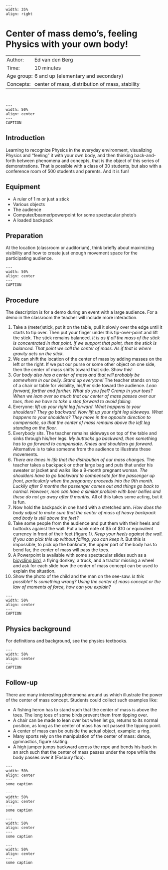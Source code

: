 
```{figure} ../../figures/ready.png
---
width: 35%
align: right
```

# Center of mass demo’s, feeling Physics with your own body!

<table style="width: 100%; border-collapse: collapse; border: none;">
    <tr style="background-color: var(--background-color);">  
        <td style="text-align: left; padding: 3px; border: none; color: var(--text-color)">Author:</td>
        <td style="text-align: left; padding: 3px; border: none; color: var(--text-color)">Ed van den Berg</td>
    </tr>
    <tr style="background-color: var(--background-color);"> 
        <td style="text-align: left; padding: 3px; border: none; color: var(--text-color)">Time:</td>
        <td style="text-align: left; padding: 3px; border: none; color: var(--text-color)">10 minutes</td>
    </tr>
    <tr style="background-color: var(--background-color);"> 
        <td style="text-align: left; padding: 3px; border: none; color: var(--text-color)">Age group:</td>
        <td style="text-align: left; padding: 3px; border: none; color: var(--text-color)">6 and up (elementary and secondary)</td>
    </tr>
    <tr style="background-color: var(--background-color);"> 
        <td style="text-align: left; padding: 3px; border: none; color: var(--text-color)">Concepts:</td>
        <td style="text-align: left; padding: 3px; border: none; color: var(--text-color)">center of mass, distribution of mass, stability</td>
    </tr>
</table><br>

```{figure} demo25_figure1.jpg
---
width: 50%
align: center
---
CAPTION
```

## Introduction
Learning to recognize Physics in the everyday environment, visualizing Physics and “feeling” it with your own body, and then thinking back-and-forth between phenomena and concepts, that is the object of this series of demonstrations. That is possible with a class of 30 students, but also with a conference room of 500 students and parents. And it is fun! 

## Equipment
* A ruler of 1 m or just a stick
* Various objects
* The audience
* Computer/beamer/powerpoint for some spectacular photo’s
* A loaded backpack

## Preparation
At the location (classroom or auditorium), think briefly about maximizing visibility and how to create just enough movement space for the participating audience. 

```{figure} demo25_figure2.png
---
width: 50%
align: center
---
CAPTION
```

## Procedure
The description is for a demo during an event with a large audience. For a demo in the classroom the teacher will include more interaction. 

1. Take a (meter)stick, put it on the table, pull it slowly over the edge until it starts to tip over. Then put your finger under this tip-over-point and lift the stick. The stick remains balanced. *It is as if all the mass of the stick is concentrated in that point. If we support that point, then the stick is balanced. That point we call the center of mass. As if that is where gravity acts on the stick.*
2. We can shift the location of the center of mass by adding masses on the left or the right. If we put our purse or some other object on one side, then the center of mass shifts toward that side. Show this!
3. *Our body also has a center of mass and that will probably be somewhere in our belly. Stand up everyone!* The teacher stands on top of a chair or table for visibility, his/her side toward the audience. *Lean forward, farther and farther. What do you feel? Cramp in your toes? When we lean over so much that our center of mass passes over our toes, then we have to take a step forward to avoid falling.*
4. Everyone: *lift up your right leg forward. What happens to your shoulders? They go backward. Now lift up your right leg sideways. What happens to your shoulders? They move in the opposite direction to compensate, so that the center of mass remains above the left leg standing on the floor.*
5. Everybody sits. The teacher remains sideways on top of the table and sinks through his/her legs. *My buttocks go backward, then something has to go forward to compensate. Knees and shoulders go forward.* Alternative is to take someone from the audience to illustrate these movements.
6. *There are times in life that the distribution of our mass changes.* The teacher takes a backpack or other large bag and puts that under his sweater or jacket and walks like a 9-month pregnant woman. *The shoulders have to go backward to compensate for the passenger up front, particularly when the pregnancy proceeds into the 9th month. Luckily after 9 months the passenger comes out and things go back to normal. However, men can have a similar problem with beer bellies and these do not go away after 9 months.* All of this takes some acting, but it is fun.
7. Now hold the backpack in one hand with a stretched arm. *How does the body adjust to make sure that the center of mass of heavy backpack and body is still above the feet?*
8. Take some people from the audience and put them with their heels and buttocks against the wall. Put a bank note of \$5 of \$10 or equivalent currency in front of their feet (figure 1). *Keep your heels against the wall. If you can pick this up without falling, you can keep it.* But this is impossible, to pick up the banknote, the upper part of the body has to bend far, the center of mass will pass the toes. 
9. A Powerpoint is available with some spectacular slides such as a [bicycling bird](https://www.youtube.com/watch?v=nrbvx17Ql-c), a flying donkey, a truck, and a tractor missing a wheel and ask for each slide how the center of mass concept can be used to explain the situation. 
10. Show the photo of the child and the man on the see-saw. *Is this possible? Is something wrong? Using the center of mass concept or the law of moments of force, how can you explain?*

```{figure} demo25_figure3.png
---
width: 50%
align: center
---
CAPTION
```

## Physics background
For definitions and background, see the physics textbooks. 

```{figure} demo25_figure4.png
---
width: 50%
align: center
---
CAPTION
```

## Follow-up
There are many interesting phenomena around us which illustrate the power of the center of mass concept. Students could collect such examples like: 
* A fishing heron has to stand such that the center of mass is above the toes. The long toes of some birds prevent them from tipping over. 
* A chair can be made to lean over but when let go, returns to its normal position, as long as the center of mass has not passed the tipping point. 
* A center of mass can be outside the actual object, example: a ring. 
* Many sports rely on the manipulation of the center of mass: dance, gymnastics, figure skating.
* A high jumper jumps backward across the rope and bends his back in an arch such that the center of mass passes under the rope while the body passes over it (Fosbury flop). 

```{figure} demo25_figure1.jpg
---
width: 50%
align: center
---
some caption
``` 

```{figure} demo25_figure2.png
---
width: 50%
align: center
---
some caption
``` 

```{figure} demo25_figure3.png
---
width: 50%
align: center
---
some caption
``` 

```{figure} demo25_figure4.png
---
width: 50%
align: center
---
some caption
``` 
